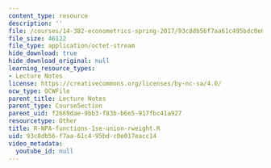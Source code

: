 ```yaml
---
content_type: resource
description: ''
file: /courses/14-382-econometrics-spring-2017/93c8db56f7aa61c495bdc0e017eacc14_R-NPA-functions-1se-union-rweight.R
file_size: 46122
file_type: application/octet-stream
hide_download: true
hide_download_original: null
learning_resource_types:
- Lecture Notes
license: https://creativecommons.org/licenses/by-nc-sa/4.0/
ocw_type: OCWFile
parent_title: Lecture Notes
parent_type: CourseSection
parent_uid: f2669dae-9bb3-f83b-b6e5-917fbc41a927
resourcetype: Other
title: R-NPA-functions-1se-union-rweight.R
uid: 93c8db56-f7aa-61c4-95bd-c0e017eacc14
video_metadata:
  youtube_id: null
---
```

